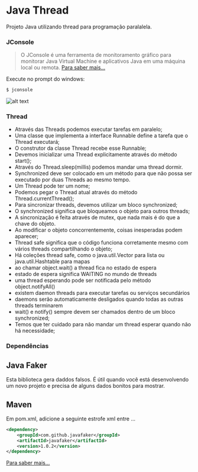 # Java Thread

Projeto Java utilizando thread para programação paralalela.

### JConsole

> O JConsole é uma ferramenta de monitoramento gráfico para monitorar 
> Java Virtual Machine e aplicativos Java em uma máquina local ou remota.
> [Para saber mais...](https://docs.oracle.com/javase/7/docs/technotes/guides/management/jconsole.html)

Execute no prompt do windows:
```sh
$ jconsole
```
![alt text](https://docs.oracle.com/javase/7/docs/technotes/guides/management/figures/memtab.gif)

### Thread

  - Através das Threads podemos executar tarefas em paralelo;
  - Uma classe que implementa a interface Runnable define a tarefa que o Thread executará;
  - O construtor da classe Thread recebe esse Runnable;
  - Devemos inicializar uma Thread explicitamente através do método start();
  - Através do Thread.sleep(millis) podemos mandar uma thread dormir.
  - Synchronized deve ser colocado em um método para que não possa ser executado por duas Threads ao mesmo tempo.
  - Um Thread pode ter um nome;
  - Podemos pegar o Thread atual através do método Thread.currentThread();
  - Para sincronizar threads, devemos utilizar um bloco synchronized;
  - O synchronized significa que bloqueamos o objeto para outros threads;
  - A sincronização é feita através de mutex, que nada mais é do que a chave do objeto.
  - Ao modificar o objeto concorrentemente, coisas inesperadas podem aparecer;
  - Thread safe significa que o código funciona corretamente mesmo com vários threads compartilhando o objeto;
  - Há coleções thread safe, como o java.util.Vector para lista ou java.util.Hashtable para mapas
  - ao chamar object.wait() a thread fica no estado de espera
  - estado de espera significa WAITING no mundo de threads
  - uma thread esperando pode ser notificada pelo método object.notifyAll()
  - existem daemon threads para executar tarefas ou serviços secundários
  - daemons serão automaticamente desligados quando todas as outras threads terminarem
  - wait() e notify() sempre devem ser chamados dentro de um bloco synchronized;
  - Temos que ter cuidado para não mandar um thread esperar quando não há necessidade;

### Dependências

Java Faker
-----

Esta biblioteca gera daddos falsos.
É útil quando você está desenvolvendo um novo projeto e precisa de alguns dados bonitos para mostrar.

Maven
-----
Em pom.xml, adicione a seguinte estrofe xml entre <dependencies> ... </dependencies>

```xml
<dependency>
    <groupId>com.github.javafaker</groupId>
    <artifactId>javafaker</artifactId>
    <version>1.0.2</version>
</dependency>
```
[Para saber mais...](https://github.com/DiUS/java-faker)

